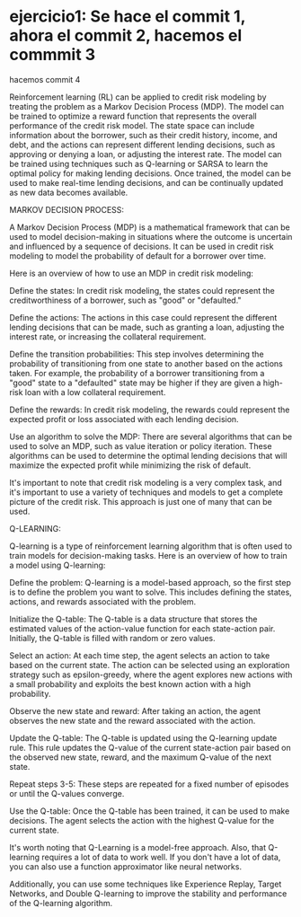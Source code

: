 # ejercicio1: Se hace el commit 1, ahora el commit 2, hacemos el commmit 3
hacemos commit 4

Reinforcement learning (RL) can be applied to credit risk modeling by treating the problem as a Markov Decision Process (MDP). The model can be trained to optimize a reward function that represents the overall performance of the credit risk model. The state space can include information about the borrower, such as their credit history, income, and debt, and the actions can represent different lending decisions, such as approving or denying a loan, or adjusting the interest rate. The model can be trained using techniques such as Q-learning or SARSA to learn the optimal policy for making lending decisions. Once trained, the model can be used to make real-time lending decisions, and can be continually updated as new data becomes available.


MARKOV DECISION PROCESS:

A Markov Decision Process (MDP) is a mathematical framework that can be used to model decision-making in situations where the outcome is uncertain and influenced by a sequence of decisions. It can be used in credit risk modeling to model the probability of default for a borrower over time.

Here is an overview of how to use an MDP in credit risk modeling:

Define the states: In credit risk modeling, the states could represent the creditworthiness of a borrower, such as "good" or "defaulted."

Define the actions: The actions in this case could represent the different lending decisions that can be made, such as granting a loan, adjusting the interest rate, or increasing the collateral requirement.

Define the transition probabilities: This step involves determining the probability of transitioning from one state to another based on the actions taken. For example, the probability of a borrower transitioning from a "good" state to a "defaulted" state may be higher if they are given a high-risk loan with a low collateral requirement.

Define the rewards: In credit risk modeling, the rewards could represent the expected profit or loss associated with each lending decision.

Use an algorithm to solve the MDP: There are several algorithms that can be used to solve an MDP, such as value iteration or policy iteration. These algorithms can be used to determine the optimal lending decisions that will maximize the expected profit while minimizing the risk of default.

It's important to note that credit risk modeling is a very complex task, and it's important to use a variety of techniques and models to get a complete picture of the credit risk. This approach is just one of many that can be used.

Q-LEARNING:

Q-learning is a type of reinforcement learning algorithm that is often used to train models for decision-making tasks. Here is an overview of how to train a model using Q-learning:

Define the problem: Q-learning is a model-based approach, so the first step is to define the problem you want to solve. This includes defining the states, actions, and rewards associated with the problem.

Initialize the Q-table: The Q-table is a data structure that stores the estimated values of the action-value function for each state-action pair. Initially, the Q-table is filled with random or zero values.

Select an action: At each time step, the agent selects an action to take based on the current state. The action can be selected using an exploration strategy such as epsilon-greedy, where the agent explores new actions with a small probability and exploits the best known action with a high probability.

Observe the new state and reward: After taking an action, the agent observes the new state and the reward associated with the action.

Update the Q-table: The Q-table is updated using the Q-learning update rule. This rule updates the Q-value of the current state-action pair based on the observed new state, reward, and the maximum Q-value of the next state.

Repeat steps 3-5: These steps are repeated for a fixed number of episodes or until the Q-values converge.

Use the Q-table: Once the Q-table has been trained, it can be used to make decisions. The agent selects the action with the highest Q-value for the current state.

It's worth noting that Q-Learning is a model-free approach. Also, that Q-learning requires a lot of data to work well. If you don't have a lot of data, you can also use a function approximator like neural networks.

Additionally, you can use some techniques like Experience Replay, Target Networks, and Double Q-learning to improve the stability and performance of the Q-learning algorithm.
